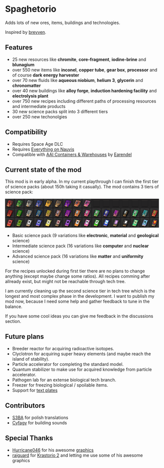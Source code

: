 # Spaghetorio

Adds lots of new ores, items, buildings and technologies.

Inspired by [brevven](https://mods.factorio.com/user/brevven).

## Features

- 25 new resources like **chromite**, **core-fragment**, **iodine-brine** and **blunagium**
- over 550 new items like **inconel**, **copper tube**, **gear box**, **processor** and of course **dark energy harvester**
- over 70 new fluids like **aqueous niobium**, **helium 3**, **glycerin** and **chronomatter**
- over 40 new buildings like **alloy forge**, **induction hardening facility** and **electrolysis plant**
- over 750 new recipes including different paths of processing resources and intermediate products
- 30 new science packs split into 3 different tiers
- over 250 new techonolgies

## Compatibility

- Requires Space Age DLC
- Requires [Everything on Nauvis](https://mods.factorio.com/mod/EverythingOnNauvis)
- Compatible with [AAI Containers & Warehouses](https://mods.factorio.com/mod/aai-containers) by [Earendel](https://mods.factorio.com/user/Earendel)

## Current state of the mod

This mod is in early alpha. In my current playthrough I can finish the first tier of science packs (about 150h taking it casually). The mod contains 3 tiers of science pack:

![](images/science-packs.png)

- Basic science pack (9 variations like **electronic**, **material** and **geological** science)
- Intermediate science pack (16 variations like **computer** and **nuclear** science)
- Advanced science pack (16 variations like **matter** and **uniformity** science)

For the recipes unlocked during first tier there are no plans to change anything (except maybe change some ratios). All recipes comming after allready exist, but might not be reachable through tech tree.

I am currently cleaning up the second science tier in tech tree which is the longest and most complex phase in the development. I want to publish my mod now, because I need some help and gather feedback to tune in the balance.

If you have some cool ideas you can give me feedback in the discussions section.

## Future plans

- Breeder reactor for acquiring radioactive isotopes.
- Clyclotron for acquiring super heavy elements (and maybe reach the island of stability).
- Particle accelerator for completing the standard model.
- Quantum stabilizer to make use for acquired knowledge from particle accelerator.
- Pathogen lab for an extense biological tech branch.
- Freezer for freezing biological / spoilable items.
- Support for [text plates](https://mods.factorio.com/mod/textplates?from=search)

## Contributors

- [S3BA](https://mods.factorio.com/user/S3BA) for polish translations
- [Cyfagy](https://mods.factorio.com/user/Cyfagy) for building sounds

## Special Thanks

- [Hurricane046](https://mods.factorio.com/user/Hurricane046) for his awesome [graphics](https://www.figma.com/proto/y1IQG08ZG2jIeJ5sTyF4MP/Factorio-Buildings?node-id=14934-304&node-type=frame&t=tk88gXWNIga60zMr-0&scaling=scale-down-width&content-scaling=fixed&page-id=0%3A1&starting-point-node-id=2585%3A1158&hotspot-hints=0&hide-ui=1)
- [raiguard](https://mods.factorio.com/user/raiguard) for [Krastorio 2](https://mods.factorio.com/mod/Krastorio2) and letting me use some of his awesome graphics
